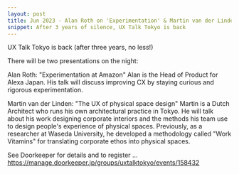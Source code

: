 ```yaml
---
layout: post
title: Jun 2023 - Alan Roth on 'Experimentation' & Martin van der Linden on 'Physical UX'
snippet: After 3 years of silence, UX Talk Tokyo is back 
---
```

UX Talk Tokyo is back (after three years, no less!)

There will be two presentations on the night:

Alan Roth: "Experimentation at Amazon"
Alan is the Head of Product for Alexa Japan. His talk will discuss improving CX by staying curious and rigorous experimentation.

Martin van der Linden: "The UX of physical space design"
Martin is a Dutch Architect who runs his own architectural practice in Tokyo. He will talk about his work designing corporate interiors and the methods his team use to design people's experience of physical spaces. Previously, as a researcher at Waseda University, he developed a methodology called "Work Vitamins" for translating corporate ethos into physical spaces.

See Doorkeeper for details and to register ...
https://manage.doorkeeper.jp/groups/uxtalktokyo/events/158432

